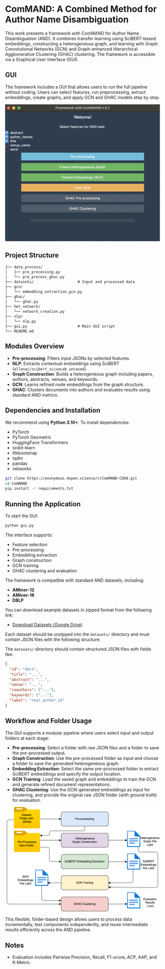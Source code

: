 # ComMAND: A Combined Method for Author Name Disambiguation

This work presents a framework with ComMAND for Author Name Disambiguation (AND). It combines transfer learning using SciBERT-based embeddings, constructing a heterogeneous graph, and learning with Graph Convolutional Networks (GCN) and Graph-enhanced Hierarchical Agglomerative Clustering (GHAC) clustering. The framework is accessible via a Graphical User Interface (GUI).

## GUI

The framework includes a GUI that allows users to run the full pipeline without coding. Users can select features, run preprocessing, extract embeddings, create graphs, and apply GCN and GHAC models step by step.


<p align="center">
  <img src="image.png" alt="GUI" width="600"/>
</p>


## Project Structure

```
├── data_process/
│   ├── pre_processing.py
│   └── pre_process_ghac.py
├── datasets/                    # Input and processed data
├── gcn/
│   └── embedding_extraction_gcn.py
├── ghac/
│   └── ghac.py
├── het_network/
│   └── network_creation.py
├── nlp/
│   └── nlp.py
├── gui.py                       # Main GUI script
└── README.md
```

## Modules Overview

- **Pre-processing**: Filters input JSONs by selected features.
- **NLP**: Extracts contextual embeddings using SciBERT (`allenai/scibert_scivocab_uncased`).
- **Graph Construction**: Builds a heterogeneous graph including papers, authors, abstracts, venues, and keywords.
- **GCN**: Learns refined node embeddings from the graph structure.
- **GHAC**: Clusters documents into authors and evaluates results using standard AND metrics.

## Dependencies and Installation

We recommend using **Python 3.10+**. To install dependencies:

- PyTorch
- PyTorch Geometric
- HuggingFace Transformers
- scikit-learn
- ttkbootstrap
- tqdm
- pandas
- networkx


```bash
git clone https://anonymous.4open.science/r/ComMAND-CD68.git
cd ComMAND
pip install -r requirements.txt
```


## Running the Application


To start the GUI:

```bash
python gui.py
```

The interface supports:
- Feature selection
- Pre-processing
- Embedding extraction
- Graph construction
- GCN training
- GHAC clustering and evaluation


The framework is compatible with standard AND datasets, including:
- **AMiner-12**
- **AMiner-18**
- **DBLP**

You can download example datasets in zipped format from the following link:

- [Download Datasets (Google Drive)](https://drive.google.com/drive/folders/1jxtOWCOlS6vX6ewIQYNHmaMEZncQrkyW?usp=drive_link)

Each dataset should be unzipped into the `datasets/` directory and must contain JSON files with the following structure:



The `datasets/` directory should contain structured JSON files with fields like:
```json
{
  "id": "doc1",
  "title": "...",
  "abstract": "...",
  "venue": "...",
  "coauthors": ["..."],
  "keywords": ["..."],
  "label": "real_author_id"
}
```

## Workflow and Folder Usage

The GUI supports a modular pipeline where users select input and output folders at each stage:

- **Pre-processing**: Select a folder with raw JSON files and a folder to save the pre-processed output.
- **Graph Construction**: Use the pre-processed folder as input and choose a folder to save the generated heterogeneous graph.
- **Embedding Extraction**: Select the same pre-processed folder to extract SciBERT embeddings and specify the output location.
- **GCN Training**: Load the saved graph and embeddings to train the GCN and generate refined document representations.
- **GHAC Clustering**: Use the GCN-generated embeddings as input for clustering, and provide the original raw JSON folder (with ground truth) for evaluation.


<p align="center">
  <img src="workflow.png" alt="GUI" width="600"/>
</p>


This flexible, folder-based design allows users to process data incrementally, test components independently, and reuse intermediate results efficiently across the AND pipeline.




## Notes

- Evaluation includes Pairwise Precision, Recall, F1-score, ACP, AAP, and K-Metric.
